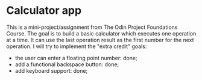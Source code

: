 # Calculator app
This is a mini-project/assignment from The Odin Project Foundations Course.
The goal is to build a basic calculator which executes one operation
at a time. It can use the last operation result as the first number for the next operation.
I will try to implement the "extra credit" goals:
  - the user can enter a floating point number: done;
  - add a functional backspace button: done;
  - add keyboard support: done;
